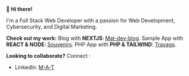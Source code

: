 **👋 Hi there!**

I'm a Full Stack Web Developer with a passion for Web Development, Cybersecurity, and Digital Marketing.

**Check out my work:**
Blog with **NEXTJS**: [Mat-dev-blog](https://mat-dev-blog-nextjs.vercel.app/).
Sample App with **REACT & NODE**: [Souvenirs](https://souvenirsappproject.netlify.app/).
PHP App with **PHP & TAILWIND**: [Travago](http://travago.42web.io/).

**Looking to collaborate?**
Connect :
  - LinkedIn: [M-A-T](www.linkedin.com/in/M-A-T)
